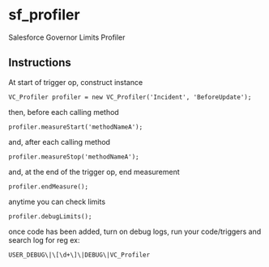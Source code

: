 # sf_profiler
Salesforce Governor Limits Profiler


## Instructions

At start of trigger op, construct instance
```
VC_Profiler profiler = new VC_Profiler('Incident', 'BeforeUpdate');
```

then, before each calling method
```
profiler.measureStart('methodNameA');
```

and, after each calling method
```
profiler.measureStop('methodNameA');
```

and, at the end of the trigger op, end measurement
```
profiler.endMeasure();
```

anytime you can check limits
```
profiler.debugLimits();
```

once code has been added, turn on debug logs, run your code/triggers
and search log for reg ex:
```
USER_DEBUG\|\[\d+\]\|DEBUG\|VC_Profiler
```

